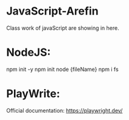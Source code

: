 # JavaScript-Arefin
Class work of javaScript are showing in here.

# NodeJS:
npm init -y
npm init
node {fileName}
npm i fs

# PlayWrite:
Official documentation: https://playwright.dev/